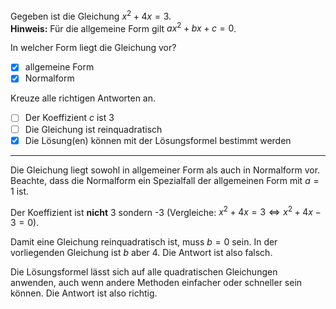 Gegeben ist die Gleichung $x^2+4x=3$.  
**Hinweis:** Für die allgemeine Form gilt $ax^2+bx+c=0$.

In welcher Form liegt die Gleichung vor?
  - [X] allgemeine Form
  - [X] Normalform

Kreuze alle richtigen Antworten an.
  - [ ] Der Koeffizient $c$ ist 3
  - [ ] Die Gleichung ist reinquadratisch
  - [X] Die Lösung(en) können mit der Lösungsformel bestimmt werden

---

Die Gleichung liegt sowohl in allgemeiner Form als auch in Normalform vor. Beachte, dass die Normalform ein Spezialfall
der allgemeinen Form mit $a=1$ ist.

Der Koeffizient ist **nicht** 3 sondern -3 (Vergleiche: $x^2+4x=3 \Leftrightarrow x^2+4x-3=0$).

Damit eine Gleichung reinquadratisch ist, muss $b=0$ sein. In der vorliegenden Gleichung ist $b$ aber $4$. Die Antwort
ist also falsch.

Die Lösungsformel lässt sich auf alle quadratischen Gleichungen anwenden, auch wenn andere Methoden einfacher oder
schneller sein können. Die Antwort ist also richtig.
